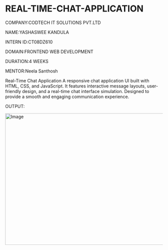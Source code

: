 # REAL-TIME-CHAT-APPLICATION

COMPANY:CODTECH IT SOLUTIONS PVT.LTD

NAME:YASHASWEE KANDULA

INTERN ID:CT08DZ610

DOMAIN:FRONTEND WEB DEVELOPMENT

DURATION:4 WEEKS

MENTOR:Neela Santhosh

Real-Time Chat Application
A responsive chat application UI built with HTML, CSS, and JavaScript. It features interactive message layouts, user-friendly design, and a real-time chat interface simulation. Designed to provide a smooth and engaging communication experience.

OUTPUT:

<img width="729" height="421" alt="Image" src="https://github.com/user-attachments/assets/341adaff-1793-4713-a64c-3dc38c240e3f" />

